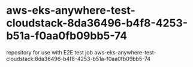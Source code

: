# aws-eks-anywhere-test-cloudstack-8da36496-b4f8-4253-b51a-f0aa0fb09bb5-74
repository for use with E2E test job aws-eks-anywhere-test-cloudstack:8da36496-b4f8-4253-b51a-f0aa0fb09bb5-74
